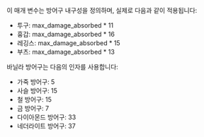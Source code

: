 이 매개 변수는 방어구 내구성을 정의하며, 실제로 다음과 같이 적용됩니다:

* 투구: max_damage_absorbed * 11
* 흉갑: max_damage_absorbed * 16
* 레깅스: max_damage_absorbed * 15
* 부츠:  max_damage_absorbed * 13

바닐라 방어구는 다음의 인자를 사용합니다:

* 가죽 방어구: 5
* 사슬 방어구: 15
* 철 방어구: 15
* 금 방어구: 7
* 다이아몬드 방어구: 33
* 네더라이트 방어구: 37